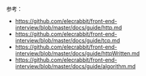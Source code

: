 参考：
- https://github.com/elecrabbit/front-end-interview/blob/master/docs/guide/http.md
- https://github.com/elecrabbit/front-end-interview/blob/master/docs/guide/tcp.md
- https://github.com/elecrabbit/front-end-interview/blob/master/docs/guide/httpWritten.md
- https://github.com/elecrabbit/front-end-interview/blob/master/docs/guide/algorithm.md